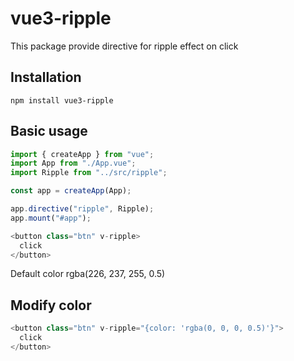 # vue3-ripple

This package provide directive for ripple effect on click

## Installation

    npm install vue3-ripple

## Basic usage

```js
import { createApp } from "vue";
import App from "./App.vue";
import Ripple from "../src/ripple";

const app = createApp(App);

app.directive("ripple", Ripple);
app.mount("#app");
```

```js
<button class="btn" v-ripple>
  click
</button>
```

Default color rgba(226, 237, 255, 0.5)

## Modify color

```js
<button class="btn" v-ripple="{color: 'rgba(0, 0, 0, 0.5)'}">
  click
</button>
```
